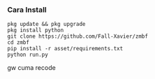 ### Cara Install
```
pkg update && pkg upgrade
pkg install python
git clone https://github.com/Fall-Xavier/zmbf
cd zmbf
pip install -r asset/requirements.txt
python run.py
```

gw cuma recode
